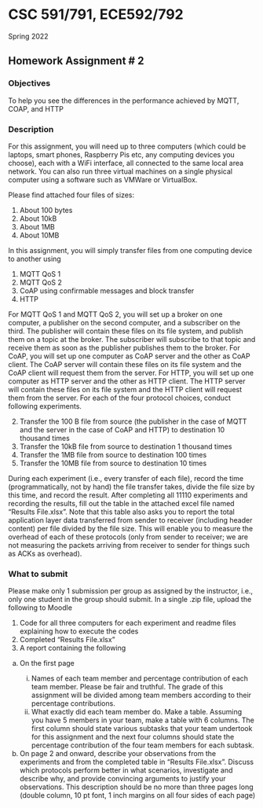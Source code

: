 # CSC 591/791, ECE592/792
Spring 2022
## Homework Assignment # 2

### Objectives
To help you see the differences in the performance achieved by MQTT, COAP, and HTTP

### Description
For this assignment, you will need up to three computers (which could be laptops, smart phones, Raspberry Pis etc, any computing devices you choose), each with a WiFi interface, all connected to the same local area network. You can also run three virtual machines on a single physical computer using a software such as VMWare or VirtualBox.

Please find attached four files of sizes:
1. About 100 bytes
2. About 10kB
3. About 1MB
4. About 10MB

In this assignment, you will simply transfer files from one computing device to another using
1. MQTT QoS 1
2. MQTT QoS 2
3. CoAP using confirmable messages and block transfer
4. HTTP

For MQTT QoS 1 and MQTT QoS 2, you will set up a broker on one computer, a publisher on the second computer, and a subscriber on the third. The publisher will contain these files on its file system, and publish them on a topic at the broker. The subscriber will subscribe to that topic and receive them as soon as the publisher publishes them to the broker.
For CoAP, you will set up one computer as CoAP server and the other as CoAP client. The CoAP server will contain these files on its file system and the CoAP client will request them from the server.
For HTTP, you will set up one computer as HTTP server and the other as HTTP client. The HTTP server will contain these files on its file system and the HTTP client will request them from the server.
For each of the four protocol choices, conduct following experiments.

2. Transfer the 100 B file from source (the publisher in the case of MQTT and the server in the case of CoAP and HTTP) to destination 10 thousand times
2. Transfer the 10kB file from source to destination 1 thousand times
3. Transfer the 1MB file from source to destination 100 times
4. Transfer the 10MB file from source to destination 10 times

During each experiment (i.e., every transfer of each file), record the time (programmatically, not by hand) the file transfer takes, divide the file size by this time, and record the result. After completing all 11110 experiments and recording the results, fill out the table in the attached excel file named “Results File.xlsx”. Note that this table also asks you to report the total application layer data transferred from sender to receiver (including header content) per file divided by the file size. This will enable you to measure the overhead of each of these protocols (only from sender to receiver; we are not measuring the packets arriving from receiver to sender for things such as ACKs as overhead).

### What to submit
Please make only 1 submission per group as assigned by the instructor, i.e., only one student in the group should submit. In a single .zip file, upload the following to Moodle
1. Code for all three computers for each experiment and readme files explaining how to execute the codes
2. Completed “Results File.xlsx”
3. A report containing the following

<ol type="a">
<li> On the first page </li>
<ol type="i">
<li> Names of each team member and percentage contribution of each team member. Please be fair and truthful. The grade of this assignment will be divided among team members according to their percentage contributions.</li> 
<li> What exactly did each team member do. Make a table. Assuming you have 5 members in your team, make a table with 6 columns. The first column should state various subtasks that your team undertook for this assignment and the next four columns should state the percentage contribution of the four team members for each subtask.</li>
</ol>
<li>On page 2 and onward, describe your observations from the experiments and from the completed table in “Results File.xlsx”. Discuss which protocols perform better in what scenarios, investigate and describe why, and provide convincing arguments to justify your observations. This description should be no more than three pages long (double column, 10 pt font, 1 inch margins on all four sides of each page) </li>
</ol>


